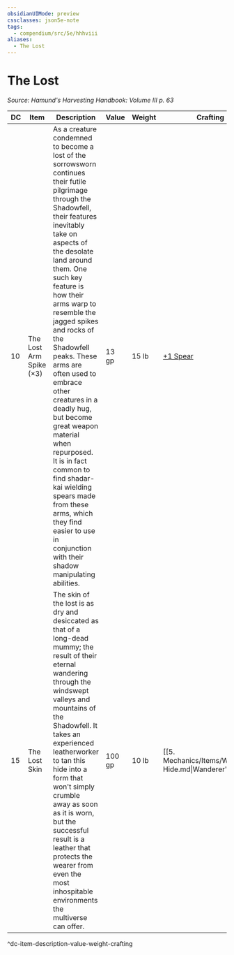 ```yaml
---
obsidianUIMode: preview
cssclasses: json5e-note
tags:
  - compendium/src/5e/hhhviii
aliases:
  - The Lost
---
```

# The Lost
*Source: Hamund's Harvesting Handbook: Volume III p. 63* 

| DC | Item | Description | Value | Weight | Crafting |
|----|------|-------------|-------|--------|----------|
| 10 | The Lost Arm Spike (×3) | As a creature condemned to become a lost of the sorrowsworn continues their futile pilgrimage through the Shadowfell, their features inevitably take on aspects of the desolate land around them. One such key feature is how their arms warp to resemble the jagged spikes and rocks of the Shadowfell peaks. These arms are often used to embrace other creatures in a deadly hug, but become great weapon material when repurposed. It is in fact common to find shadar-kai wielding spears made from these arms, which they find easier to use in conjunction with their shadow manipulating abilities. | 13 gp | 15 lb | [+1 Spear](compendium/items/1-weapon.md) |
| 15 | The Lost Skin | The skin of the lost is as dry and desiccated as that of a long-dead mummy; the result of their eternal wandering through the windswept valleys and mountains of the Shadowfell. It takes an experienced leatherworker to tan this hide into a form that won't simply crumble away as soon as it is worn, but the successful result is a leather that protects the wearer from even the most inhospitable environments the multiverse can offer. | 100 gp | 10 lb | [[5. Mechanics/Items/Wanderers Hide.md\|Wanderer's Hide]] |
^dc-item-description-value-weight-crafting
